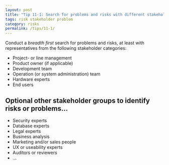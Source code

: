 ```yaml
---
layout: post
title: "Tip 11-1: Search for problems and risks with different stakeholders!"
tags: risk stakeholder problem
category: risks
permalink: /tips/11-1/
---
```

Conduct a _breadth first_ search for problems and risks, at least with
representatives from the following stakeholder categories:

* Project- or line management
* Product owner (if applicable)
* Development team
* Operation (or system administration) team
* Hardware experts
* End users

## Optional other stakeholder groups to identify risks or problems...

* Security experts
* Database experts
* Legal experts
* Business analysis
* Marketing and/or sales people
* UX or useability experts
* Auditors or reviewers
* ...
